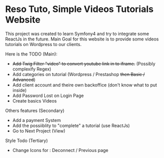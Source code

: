 # Reso Tuto, Simple Videos Tutorials Website

This project was created to learn Symfony4 and try to integrate some ReactJs in the future. 
Main Goal for this website is to provide some videos tutorials on Wordpress to our clients.

Here is the TODO (Main): 
- ~~Add Twig Filter "video" to convert youtube link in to iframe.~~ (Possibly complexify Regex)
- Add categories on tutorial (Wordpress / Prestashop ~~then Basic / Advanced~~)
- Add client account and theire own backoffice (don't know what to put inside)
- Add Password Lost on Login Page
- Create basics Videos


Others features (Secondary)
- Add a payment System
- Add the possiiblity to "complete" a tutorial (use ReactJs)
- Go to Next Project (View)

Style Todo (Tertiary)
- Change Icons for : Deconnect / Previous page
